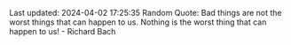 Last updated: 2024-04-02 17:25:35
Random Quote: Bad things are not the worst things that can happen to us. Nothing is the worst thing that can happen to us! - Richard Bach